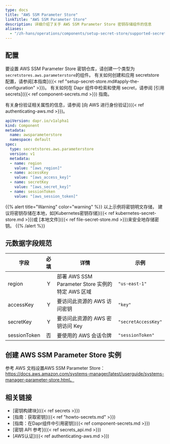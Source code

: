 ```yaml
---
type: docs
title: "AWS SSM Parameter Store"
linkTitle: "AWS SSM Parameter Store"
description: 详细介绍了关于 AWS SSM Parameter Store 密钥存储组件的信息
aliases:
  - "/zh-hans/operations/components/setup-secret-store/supported-secret-stores/aws-parameter-store/"
---
```


## 配置

要设置 AWS SSM Parameter Store 密钥仓库，请创建一个类型为`secretstores.aws.parameterstore`的组件。 有关如何创建和应用 secretstore 配置，请参阅[本指南]({{< ref "setup-secret-store.md#apply-the-configuration" >}})。 有关如何在 Dapr 组件中检索和使用 secret，请参阅 [引用 secrets]({{< ref component-secrets.md >}}) 指南。

有关身份验证相关属性的信息，请参阅 [向 AWS 进行身份验证]({{< ref authenticating-aws.md >}})。

```yaml
apiVersion: dapr.io/v1alpha1
kind: Component
metadata:
  name: awsparameterstore
  namespace: default
spec:
  type: secretstores.aws.parameterstore
  version: v1
  metadata:
  - name: region
    value: "[aws_region]"
  - name: accessKey
    value: "[aws_access_key]"
  - name: secretKey
    value: "[aws_secret_key]"
  - name: sessionToken
    value: "[aws_session_token]"
```
{{% alert title="Warning" color="warning" %}}
以上示例将密钥明文存储， 建议将密钥存储在本地，如[Kubernetes密钥存储]({{< ref kubernetes-secret-store.md >}})或 [本地文件]({{< ref file-secret-store.md >}})来安全地存储密钥。
{{% /alert %}}

## 元数据字段规范

| 字段           | 必填 | 详情                                      | 示例                  |
| ------------ |:--:| --------------------------------------- | ------------------- |
| region       | Y  | 部署 AWS SSM Parameter Store 实例的特定 AWS 区域 | `"us-east-1"`       |
| accessKey    | Y  | 要访问此资源的 AWS 访问密钥                        | `"key"`             |
| secretKey    | Y  | 要访问此资源的 AWS 密钥访问 Key                    | `"secretAccessKey"` |
| sessionToken | 否  | 要使用的 AWS 会话令牌                           | `"sessionToken"`    |
## 创建 AWS SSM Parameter Store 实例

参考 AWS 文档设置AWS SSM Parameter Store：https://docs.aws.amazon.com/systems-manager/latest/userguide/systems-manager-parameter-store.html。

## 相关链接
- [密钥构建块]({{< ref secrets >}})
- [指南：获取密钥]({{< ref "howto-secrets.md" >}})
- [指南：在Dapr组件中引用密钥]({{< ref component-secrets.md >}})
- [密钥 API 参考]({{< ref secrets_api.md >}})
- [AWS认证]({{< ref authenticating-aws.md >}})
